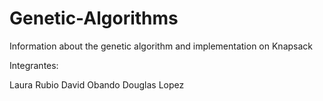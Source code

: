 # Genetic-Algorithms
Information about the genetic algorithm and implementation on Knapsack

Integrantes:

Laura Rubio
David Obando
Douglas Lopez
